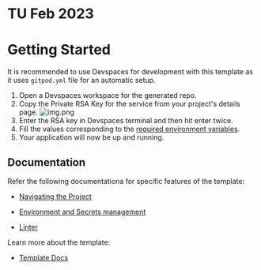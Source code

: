# TU Feb 2023 <Mina>  

# Getting Started

It is recommended to use Devspaces for development with this template as it uses `gitpod.yml` file for an automatic setup.
1. Open a Devspaces workspace for the generated repo.
2. Copy the Private RSA Key for the service from your project's details page.
![img.png](docs/assets/rsa_key.png)
3. Enter the RSA key in Devspaces terminal and then hit enter twice.
4. Fill the values corresponding to the [required environment variables](env/.env.dev.template).
5. Your application will now be up and running. 

## Documentation
Refer the following documentationa for specific features of the template:

- [Navigating the Project](docs/project_structure.md)
- [Environment and Secrets management](docs/env_management.md)

- [Linter](docs/linter.md)

Learn more about the template:
- [Template Docs](docs)